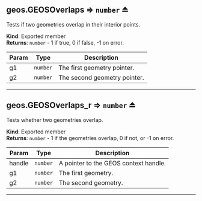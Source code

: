 <a name="exp_module_geos--geos.GEOSOverlaps"></a>

## geos.GEOSOverlaps ⇒ <code>number</code> ⏏
Tests if two geometries overlap in their interior points.

**Kind**: Exported member  
**Returns**: <code>number</code> - 1 if true, 0 if false, -1 on error.  

| Param | Type | Description |
| --- | --- | --- |
| g1 | <code>number</code> | The first geometry pointer. |
| g2 | <code>number</code> | The second geometry pointer. |


---
<a name="exp_module_geos--geos.GEOSOverlaps_r"></a>

## geos.GEOSOverlaps\_r ⇒ <code>number</code> ⏏
Tests whether two geometries overlap.

**Kind**: Exported member  
**Returns**: <code>number</code> - 1 if the geometries overlap, 0 if not, or -1 on error.  

| Param | Type | Description |
| --- | --- | --- |
| handle | <code>number</code> | A pointer to the GEOS context handle. |
| g1 | <code>number</code> | The first geometry. |
| g2 | <code>number</code> | The second geometry. |


---
